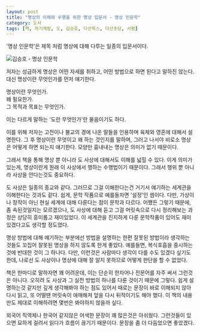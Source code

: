 ```yaml
---
layout: post
title: "명상의 이해와 수행을 위한 명상 입문서 - 명상 인문학"
category: 도서
tags: [책, 자기계발, 도, 김승호, 다산북스, 다산초당, 서평]
---
```


'명상 인문학'은 제목 처럼 명상에 대해 다루는 일종의 입문서이다.


![김승호 - 명상 인문학](https://lh3.googleusercontent.com/-yPhl82NyNoM/WPoXiKHW70I/AAAAAAAATlo/4JphJkzrvTEdXa21PsgPKlXiY3NO4Or1ACE0/s360/meditation-humanities-book.jpg "명상은 무엇이고 왜 하며 또 어떻게 하는지 얘기한다.")


저자는 성급하게 명상은 어떤 자세를 취하고, 어떤 방법으로 하면 된다고 말하진 않는다.
대신 명상이란 무엇인가를 먼저 얘기한다.

명상이란 무엇인가.  
왜 필요한가.  
그 목적과 목표는 무엇인가.

이는 다르게 말하는 '도란 무엇인가'란 물음이기도 하다.

이를 위해 저자는 고전이나 불교의 경에 나온 말들을 인용하며 육체와 영혼에 대해서 설명한다.
그 후 명상이란 무엇이고 왜 하는 것인지를 말하며,
그러고 나서야 비로소 명상은 어떻게 하면 되는지 얘기한다.
모양만 흉내내는 명상은 의미가 없기 때문이다.

그래서 책을 통해 명상 뿐 아니라 도 사상에 대해서도 이해를 넓힐 수 있다.
이게 의미가 있는게, 명상이란게 원래 이 사상에서 행하는 수행법이기 때문이다.
그래서 행위 뿐 아니라 사상을 안다는것도 중요하다.

도 사상은 일종의 종교와 같다.
그러므로 그걸 이해한다는건 거기서 얘기하는 세계관을 이해한다는 것과도 같다.
쉽게, 문학 작품으로 예를들자면 '설정'인 셈이다.
다만, 가상이나 창작이 아닌 현실 세계에 대해 다룬다는 점이 문학과 다르다.
어쨌든 그렇기 때문에, 좀 속된것일지는 모르겠으나, 도 사상에 대해 듣고 그걸 머릿속으로 다시 정리해보는 과정은 상당히 흥미롭고 재미있었다.
이 세계관을 진지하게 다룬 문학작품이 있어도 재미있겠다고도 생각할 정도였다.

명상 방법에 대해 얘기하는 부분에선
방법을 설명하는 한편 잘못된 방법이라 생각하는 것들도 꼬집어 잘못된 명상을 하지 않도록 한게 좋았다.
예를들면, 복식호흡을 중시하는 것에 반대한 것이 그 하나다.
다만, 이런것은 사람마다 생각이 다를 수도 있겠다 싶기도 한데,
나로선 도 사상이나 명상에 대해 잘 알지 못하므로 어떻게 판단을 할 수 없었다.

책은 한마디로 말하자면 꽤 어려운데,
이는 단순히 한자어나 전문어를 자주 써서 그런것은 아니다.
오히려 도 사상과 그 실천 방법의 하나를 다룬 것이기 때문에 그렇다.
쉽게 설명하는것 같지만 깊게 생각해봐야 하는 점도 있어서
때로는 문장이 바로 이해되지 않아 다시 읽고,
또 어떨땐 머릿속이 애매해져 앞을 다시 뒤적이기도 해야 했다.
이 책의 내용만도 제대로 이해하려면 몇번은 봐야하지 않을까 싶다.

외국어 직역체나 한국어 같지않은 어색한 문장이 꽤 많은것은 아쉬웠다.
그런것들이 있으면 묘하게 걸려서 읽다가 흐름이 끊기기 때문이다.
문장을 좀 더 다듬었으면 좋았겠다.
